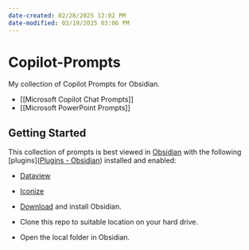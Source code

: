 ```yaml
---
date-created: 02/28/2025 12:02 PM
date-modified: 03/19/2025 03:06 PM
---
```


# Copilot-Prompts

My collection of Copilot Prompts for Obsidian.

* [[Microsoft Copilot Chat Prompts]]
* [[Microsoft PowerPoint Prompts]]
## Getting Started

This collection of prompts is best viewed in [Obsidian](https://obsidian.md/) with the following [plugins]([Plugins - Obsidian](https://obsidian.md/plugins)) installed and enabled:

* [Dataview](https://github.com/blacksmithgu/obsidian-dataview)
* [Iconize](https://github.com/FlorianWoelki/obsidian-iconize)

* [Download](https://obsidian.md/download) and install Obsidian.
* Clone this repo to suitable location on your hard drive.
* Open the local folder in Obsidian.

